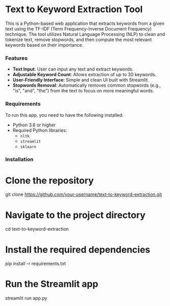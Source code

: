 # Text to Keyword Extraction Tool

This is a Python-based web application that extracts keywords from a given text using the TF-IDF (Term Frequency-Inverse Document Frequency) technique. The tool utilizes Natural Language Processing (NLP) to clean and tokenize text, remove stopwords, and then compute the most relevant keywords based on their importance.

### Features
- **Text Input**: User can input any text and extract keywords.
- **Adjustable Keyword Count**: Allows extraction of up to 30 keywords.
- **User-Friendly Interface**: Simple and clean UI built with Streamlit.
- **Stopwords Removal**: Automatically removes common stopwords (e.g., "is", "and", "the") from the text to focus on more meaningful words.

### Requirements
To run this app, you need to have the following installed:
- Python 3.6 or higher
- Required Python libraries:
    - `nltk`
    - `streamlit`
    - `sklearn`

### Installation
# Clone the repository
git clone https://github.com/your-username/text-to-keyword-extraction.git

# Navigate to the project directory
cd text-to-keyword-extraction

# Install the required dependencies
pip install -r requirements.txt

# Run the Streamlit app
streamlit run app.py

